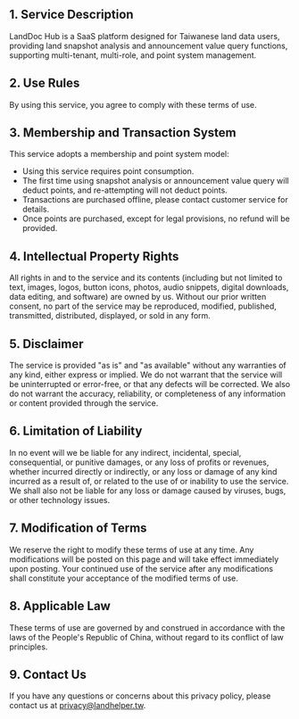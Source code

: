 ## 1. Service Description

LandDoc Hub is a SaaS platform designed for Taiwanese land data users, providing land snapshot analysis and announcement value query functions, supporting multi-tenant, multi-role, and point system management.

## 2. Use Rules

By using this service, you agree to comply with these terms of use.

## 3. Membership and Transaction System

This service adopts a membership and point system model:

- Using this service requires point consumption.
- The first time using snapshot analysis or announcement value query will deduct points, and re-attempting will not deduct points.
- Transactions are purchased offline, please contact customer service for details.
- Once points are purchased, except for legal provisions, no refund will be provided.

## 4. Intellectual Property Rights

All rights in and to the service and its contents (including but not limited to text, images, logos, button icons, photos, audio snippets, digital downloads, data editing, and software) are owned by us. Without our prior written consent, no part of the service may be reproduced, modified, published, transmitted, distributed, displayed, or sold in any form.

## 5. Disclaimer

The service is provided "as is" and "as available" without any warranties of any kind, either express or implied. We do not warrant that the service will be uninterrupted or error-free, or that any defects will be corrected. We also do not warrant the accuracy, reliability, or completeness of any information or content provided through the service.

## 6. Limitation of Liability

In no event will we be liable for any indirect, incidental, special, consequential, or punitive damages, or any loss of profits or revenues, whether incurred directly or indirectly, or any loss or damage of any kind incurred as a result of, or related to the use of or inability to use the service. We shall also not be liable for any loss or damage caused by viruses, bugs, or other technology issues.

## 7. Modification of Terms

We reserve the right to modify these terms of use at any time. Any modifications will be posted on this page and will take effect immediately upon posting. Your continued use of the service after any modifications shall constitute your acceptance of the modified terms of use.

## 8. Applicable Law

These terms of use are governed by and construed in accordance with the laws of the People's Republic of China, without regard to its conflict of law principles.

## 9. Contact Us

If you have any questions or concerns about this privacy policy, please contact us at [privacy@landhelper.tw](mailto:privacy@landhelper.tw).
